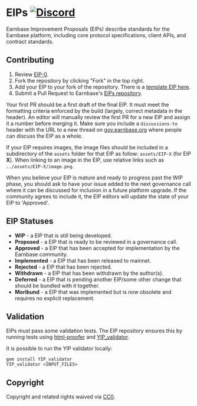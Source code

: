 # EIPs [![Discord](https://img.shields.io/discord/758045775493333042.svg?color=768AD4&label=discord&logo=https%3A%2F%2Fdiscordapp.com%2Fassets%2F8c9701b98ad4372b58f13fd9f65f966e.svg)](https://discord.com/channels/758045775493333042/) 
<!-- [![Telegram](https://img.shields.io/badge/chat-on%20Telegram-blue.svg)](https://t.me/earnbasefinance) [![Twitter Follow](https://img.shields.io/twitter/follow/earnbasefinance.svg?label=earnbasefinance&style=social)](https://twitter.com/earnbasefinance) -->

Earnbase Improvement Proposals (EIPs) describe standards for the Earnbase platform, including core protocol specifications, client APIs, and contract standards.

## Contributing

 1. Review [EIP-0](EIPS/EIP-0.md).
 2. Fork the repository by clicking "Fork" in the top right.
 3. Add your EIP to your fork of the repository. There is a [template EIP here](EIP-X.md).
 4. Submit a Pull Request to Earnbase's [EIPs repository](https://github.com/earnbasefinance/EIPS/).

Your first PR should be a first draft of the final EIP. It must meet the formatting criteria enforced by the build (largely, correct metadata in the header). An editor will manually review the first PR for a new EIP and assign it a number before merging it. Make sure you include a `discussions-to` header with the URL to a new thread on [gov.earnbase.org](https://gov.earnbase.org/) where people can discuss the EIP as a whole.

If your EIP requires images, the image files should be included in a subdirectory of the `assets` folder for that EIP as follow: `assets/EIP-X` (for EIP **X**). When linking to an image in the EIP, use relative links such as `../assets/EIP-X/image.png`.

When you believe your EIP is mature and ready to progress past the WIP phase, you should ask to have your issue added to the next governance call where it can be discussed for inclusion in a future platform upgrade. If the community agrees to include it, the EIP editors will update the state of your EIP to 'Approved'.

## EIP Statuses

* **WIP** - a EIP that is still being developed.
* **Proposed** - a EIP that is ready to be reviewed in a governance call.
* **Approved** - a EIP that has been accepted for implementation by the Earnbase community.
* **Implemented** - a EIP that has been released to mainnet.
* **Rejected** - a EIP that has been rejected.
* **Withdrawn** - a EIP that has been withdrawn by the author(s).
* **Deferred** - a EIP that is pending another EIP/some other change that should be bundled with it together.
* **Moribund** - a EIP that was implemented but is now obsolete and requires no explicit replacement.

## Validation

EIPs must pass some validation tests.  The EIP repository ensures this by running tests using [html-proofer](https://rubygems.org/gems/html-proofer) and [YIP_validator](https://rubygems.org/gems/YIP_validator).

It is possible to run the YIP validator locally:
```
gem install YIP_validator
YIP_validator <INPUT_FILES>
```

## Copyright

Copyright and related rights waived via [CC0](https://creativecommons.org/publicdomain/zero/1.0/).